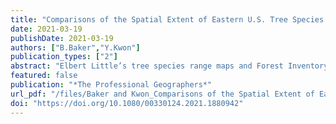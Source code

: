 ```yaml
---
title: "Comparisons of the Spatial Extent of Eastern U.S. Tree Species between Expert-Drawn Little’s Range Map and Forest Inventory and Analysis"
date: 2021-03-19
publishDate: 2021-03-19
authors: ["B.Baker","Y.Kwon"]
publication_types: ["2"]
abstract: "Elbert Little’s tree species range maps and Forest Inventory and Analysis (FIA) are two important data sources used to create historic and current tree species distributions. Yet, explicit comparisons do not exist between the two data sets. We developed a statistical procedure to compare forty-seven tree species of expert-drawn Little’s range maps to point-to-grid maps of FIA in terms of their northern and southern range extent and range porosity. First, we computed varying percentiles of species occurrence for northern and southern ranges using empirical cumulative distribution functions. Then, we evaluated distributional differences between the maps using the nonparametric two-sample Kolmogorov–Smirnov and Anderson–Darling statistics and compared these results to the conventional Jaccard dissimilarity index. Our methods found map dissimilarities near northern and southern range extents and range porosity that conventional methods failed to detect. We also found that map disparity is related to an untraceable source of errors related to abundance of species for Little’s range map and, to a lesser extent, forest area changes over the forty years. We conclude that Little’s range map has an overall tendency to draw generous range extents with little emphasis on range porosity for abundant species compared to FIA."
featured: false
publication: "*The Professional Geographers*"
url_pdf: "/files/Baker and Kwon_Comparisons of the Spatial Extent of Eastern U S Tree Species between Expert Drawn Little s Range Map and Forest Inventory and Analysis.pdf"
doi: "https://doi.org/10.1080/00330124.2021.1880942"
---
```


